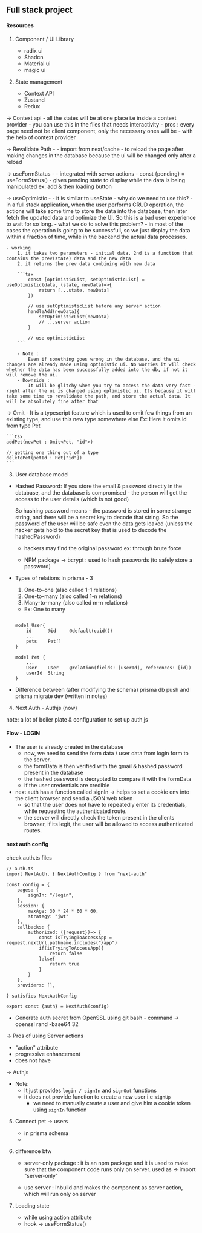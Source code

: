 ## Full stack project

#### Resources
1. Component / UI Library
    - radix ui
    - Shadcn
    - Material ui
    - magic ui

2. State management
    - Context API
    - Zustand
    - Redux

-> Context api - all the states will be at one place i.e inside a context provider 
    - you can use this in the files that needs interactivity
    - pros : every page need not be client component, only the necessary ones will be - with the help of context provider

-> Revalidate Path - 
    - import from next/cache
    - to reload the page after making changes in the database
        because the ui will be changed only after a reload

-> useFormStatus -
    - integrated with server actions
    - const {pending} = useFormStatus()
    - gives pending state to display while the data is being manipulated ex: add & then loading button

-> useOptimistic - 
    - it is similar to useState
    - why do we need to use this? 
        - in a full stack application, when the user performs CRUD operation, the actions will take some time to store the data into the database, then later fetch the updated data and optimize the UI. So this is a bad user experience to wait for so long.
    - what we do to solve this problem?
        - in most of the cases the operation is going to be successfull, so we just display the data within a fraction of time, while in the backend the actual data processes.

    - working
        1. it takes two parameters - initial data, 2nd is a function that contains the prev(state) data and the new data
        2. it returns the prev data combining with new data

        ```tsx
            const [optimisticList, setOptimisticList] = useOptimistic(data, (state, newData)=>{
                return [...state, newData]
            })

            // use setOptimisticList before any server action
            handleAdd(newData){
                setOptimisticList(newData)
                // ...server action
            }

            // use optimisticList 
        ```

        - Note : 
            Even if something goes wrong in the database, and the ui changes are already made using optimistic ui. No worries it will check whether the data has been successfully added into the db, if not it will remove the ui.
        - Downside :
            It will be glitchy when you try to access the data very fast - right after the ui is changed using optimistic ui. Its because it will take some time to revalidate the path, and store the actual data. It will be absolutely fine after that


-> Omit - 
    It is a typescript feature which is used to omit few things from an existing type, and use this new type somewhere else
    Ex: Here it omits id from type Pet

    ```tsx
    addPet(newPet : Omit<Pet, "id">)    

    // getting one thing out of a type
    deletePet(petId : Pet["id"])
    ```

3. User database model

- Hashed Password:
    If you store the email & password directly in the database, and the database is compromised - the person will get the access to the user details (which is not good)

    So hashing password means - the password is stored in some strange string, and there will be a secret key to decode that string. So the password of the user will be safe even the data gets leaked (unless the hacker gets hold to the secret key that is used to decode the hashedPassword)

    - hackers may find the original password ex: through brute force 

    - NPM package -> bcrypt : used to hash passwords (to safely store a password)  


- Types of relations in prisma - 3
    1. One-to-one (also called 1-1 relations)
    2. One-to-many (also called 1-n relations)
    3. Many-to-many (also called m-n relations)

    - Ex: One to many
    ```tsx

    model User{
        id      @id     @default(cuid()) 
        ...
        pets    Pet[]
    }

    model Pet {
        ...
        User    User    @relation(fields: [userId], references: [id])
        userId  String
    }

    ```

- Difference between (after modifying the schema)
    prisma db push      and      prisma migrate dev
    (written in notes)

4. Next Auth - Authjs (now)

note: a lot of boiler plate & configuration to set up auth js

#### Flow - LOGIN
- The user is already created in the database
    - now, we need to send the form data / user data from login form to the server.
    - the formData is then verified with the gmail & hashed password present in the database
    - the hashed password is decrypted to compare it with the formData
    - if the user credentials are credible
- next auth has a function called signIn -> helps to set a cookie env into the client browser and send a JSON web token
    - so that the user does not have to repeatedly enter its credentials, while requesting the authenticated route.
    - the server will directly check the token present in the clients browser, if its legit, the user will be allowed to access authenticated routes.


#### next auth config
check auth.ts files
```tsx
// auth.ts
import NextAuth, { NextAuthConfig } from "next-auth"

const config = {
    pages: {
        signIn: "/login",
    },
    session: {
        maxAge: 30 * 24 * 60 * 60,
        strategy: "jwt"
    },
    callbacks: {
        authorized: ({request})=> {
            const isTryingToAccessApp = request.nextUrl.pathname.includes("/app")
            if(isTryingToAccessApp){
                return false
            }else{
                return true
            }
        }
    },
    providers: [],

} satisfies NextAuthConfig

export const {auth} = NextAuth(config)
```

- Generate auth secret from OpenSSL using git bash - command
-> openssl rand -base64 32

-> Pros of using Server actions 
- "action" attribute
- progressive enhancement
- does not have 

-> Authjs
- Note: 
    - It just provides `login / signIn` and `signOut` functions
    - it does not provide function to create a new user i.e `signUp`
        - we need to manually create a user and give him a cookie token using `signIn` function


5. Connect pet -> users
    - in prisma schema
    - 



6. difference btw 
    - server-only package : it is an npm package and it is used to make sure that the component code runs only on server.
    used as ->  import "server-only"

    - use server : Inbuild and makes the component as server action, which will run only on server

7. Loading state 
    - while using action attribute
    - hook -> useFormStatus()
    